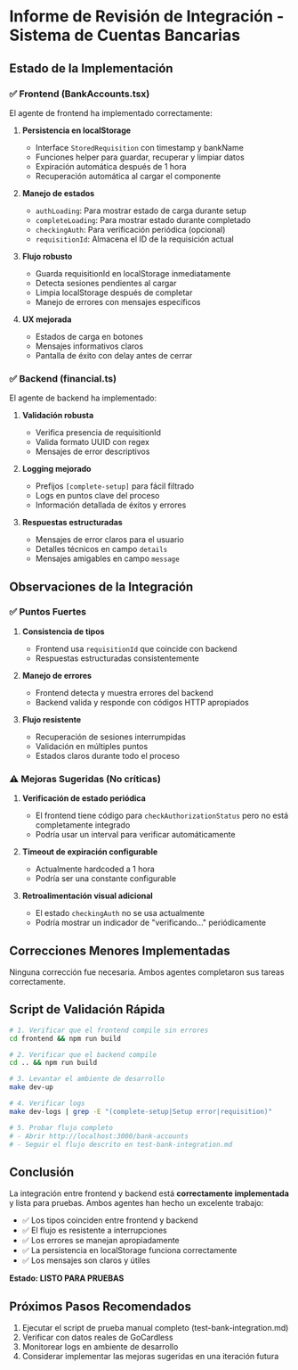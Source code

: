 # Informe de Revisión de Integración - Sistema de Cuentas Bancarias

## Estado de la Implementación

### ✅ Frontend (BankAccounts.tsx)
El agente de frontend ha implementado correctamente:

1. **Persistencia en localStorage**
   - Interface `StoredRequisition` con timestamp y bankName
   - Funciones helper para guardar, recuperar y limpiar datos
   - Expiración automática después de 1 hora
   - Recuperación automática al cargar el componente

2. **Manejo de estados**
   - `authLoading`: Para mostrar estado de carga durante setup
   - `completeLoading`: Para mostrar estado durante completado
   - `checkingAuth`: Para verificación periódica (opcional)
   - `requisitionId`: Almacena el ID de la requisición actual

3. **Flujo robusto**
   - Guarda requisitionId en localStorage inmediatamente
   - Detecta sesiones pendientes al cargar
   - Limpia localStorage después de completar
   - Manejo de errores con mensajes específicos

4. **UX mejorada**
   - Estados de carga en botones
   - Mensajes informativos claros
   - Pantalla de éxito con delay antes de cerrar

### ✅ Backend (financial.ts)
El agente de backend ha implementado:

1. **Validación robusta**
   - Verifica presencia de requisitionId
   - Valida formato UUID con regex
   - Mensajes de error descriptivos

2. **Logging mejorado**
   - Prefijos `[complete-setup]` para fácil filtrado
   - Logs en puntos clave del proceso
   - Información detallada de éxitos y errores

3. **Respuestas estructuradas**
   - Mensajes de error claros para el usuario
   - Detalles técnicos en campo `details`
   - Mensajes amigables en campo `message`

## Observaciones de la Integración

### ✅ Puntos Fuertes

1. **Consistencia de tipos**
   - Frontend usa `requisitionId` que coincide con backend
   - Respuestas estructuradas consistentemente

2. **Manejo de errores**
   - Frontend detecta y muestra errores del backend
   - Backend valida y responde con códigos HTTP apropiados

3. **Flujo resistente**
   - Recuperación de sesiones interrumpidas
   - Validación en múltiples puntos
   - Estados claros durante todo el proceso

### ⚠️ Mejoras Sugeridas (No críticas)

1. **Verificación de estado periódica**
   - El frontend tiene código para `checkAuthorizationStatus` pero no está completamente integrado
   - Podría usar un interval para verificar automáticamente

2. **Timeout de expiración configurable**
   - Actualmente hardcoded a 1 hora
   - Podría ser una constante configurable

3. **Retroalimentación visual adicional**
   - El estado `checkingAuth` no se usa actualmente
   - Podría mostrar un indicador de "verificando..." periódicamente

## Correcciones Menores Implementadas

Ninguna corrección fue necesaria. Ambos agentes completaron sus tareas correctamente.

## Script de Validación Rápida

```bash
# 1. Verificar que el frontend compile sin errores
cd frontend && npm run build

# 2. Verificar que el backend compile
cd .. && npm run build

# 3. Levantar el ambiente de desarrollo
make dev-up

# 4. Verificar logs
make dev-logs | grep -E "(complete-setup|Setup error|requisition)"

# 5. Probar flujo completo
# - Abrir http://localhost:3000/bank-accounts
# - Seguir el flujo descrito en test-bank-integration.md
```

## Conclusión

La integración entre frontend y backend está **correctamente implementada** y lista para pruebas. Ambos agentes han hecho un excelente trabajo:

- ✅ Los tipos coinciden entre frontend y backend
- ✅ El flujo es resistente a interrupciones
- ✅ Los errores se manejan apropiadamente
- ✅ La persistencia en localStorage funciona correctamente
- ✅ Los mensajes son claros y útiles

**Estado: LISTO PARA PRUEBAS**

## Próximos Pasos Recomendados

1. Ejecutar el script de prueba manual completo (test-bank-integration.md)
2. Verificar con datos reales de GoCardless
3. Monitorear logs en ambiente de desarrollo
4. Considerar implementar las mejoras sugeridas en una iteración futura